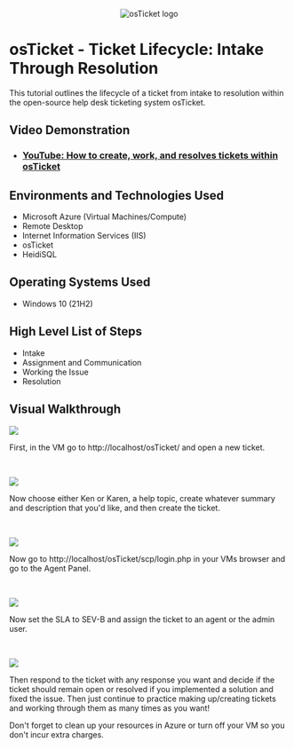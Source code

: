 <p align="center">
<img src="https://i.imgur.com/Clzj7Xs.png" alt="osTicket logo"/>
</p>

<h1>osTicket - Ticket Lifecycle: Intake Through Resolution</h1>
This tutorial outlines the lifecycle of a ticket from intake to resolution within the open-source help desk ticketing system osTicket.<br />


<h2>Video Demonstration</h2>

- ### [YouTube: How to create, work, and resolves tickets within osTicket](https://www.youtube.com)

<h2>Environments and Technologies Used</h2>

- Microsoft Azure (Virtual Machines/Compute)
- Remote Desktop
- Internet Information Services (IIS)
- osTicket
- HeidiSQL

<h2>Operating Systems Used </h2>

- Windows 10</b> (21H2)

<h2>High Level List of Steps</h2>

- Intake
- Assignment and Communication
- Working the Issue
- Resolution

<h2>Visual Walkthrough</h2>

<p>
<img src="https://i.imgur.com/F9pNEtR.png"/>
</p>
<p>
First, in the VM go to http://localhost/osTicket/ and open a new ticket.
</p>
<br />

<p>
<img src="https://i.imgur.com/JRuHkIc.png"/>
</p>
<p>
Now choose either Ken or Karen, a help topic, create whatever summary and description that you'd like, and then create the ticket.
</p>
<br />

<p>
<img src="https://i.imgur.com/o92b2CF.png"/>
</p>
<p>
Now go to http://localhost/osTicket/scp/login.php in your VMs browser and go to the Agent Panel.
</p>
<br />

<p>
<img src="https://i.imgur.com/HWxKoFu.png"/>
</p>
<p>
Now set the SLA to SEV-B and assign the ticket to an agent or the admin user.
</p>
<br />

<p>
<img src="https://i.imgur.com/pqUE1tr.png"/>
</p>
<p>
Then respond to the ticket with any response you want and decide if the ticket should remain open or resolved if you implemented a solution and fixed the issue. Then just continue to practice making up/creating tickets and working through them as many times as you want!
  
Don't forget to clean up your resources in Azure or turn off your VM so you don't incur extra charges.
